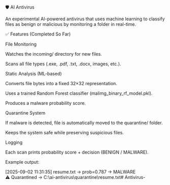 🛡️ AI Antivirus

An experimental AI-powered antivirus that uses machine learning to classify files as benign or malicious by monitoring a folder in real-time.

✅ Features (Completed So Far)

File Monitoring

Watches the incoming/ directory for new files.

Scans all file types (.exe, .pdf, .txt, .docx, images, etc.).

Static Analysis (ML-based)

Converts file bytes into a fixed 32×32 representation.

Uses a trained Random Forest classifier (malimg_binary_rf_model.pkl).

Produces a malware probability score.

Quarantine System

If malware is detected, file is automatically moved to the quarantine/ folder.

Keeps the system safe while preserving suspicious files.

Logging

Each scan prints probability score + decision (BENIGN / MALWARE).

Example output:

[2025-09-02 11:31:35] resume.txt → prob=0.787 → MALWARE  
⚠️ Quarantined → C:\ai-antivirus\quarantine\resume.txt# Antivirus-
